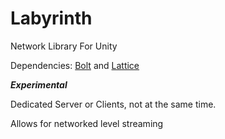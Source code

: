 # Labyrinth
Network Library For Unity

Dependencies: [Bolt](https://github.com/maelishere/Bolt) and [Lattice](https://github.com/maelishere/Lattice)

***Experimental***

Dedicated Server or Clients, not at the same time.

Allows for networked level streaming 